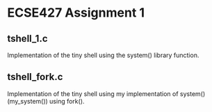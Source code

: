 # ECSE427 Assignment 1
## tshell_1.c
Implementation of the tiny shell using the system() library function.

## tshell_fork.c
Implementation of the tiny shell using my implementation of system() (my_system()) using fork().
